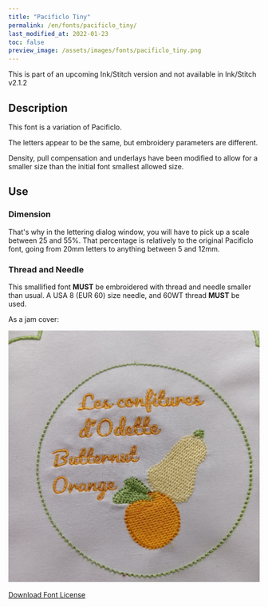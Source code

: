 ```yaml
---
title: "Pacificlo Tiny"
permalink: /en/fonts/pacificlo_tiny/
last_modified_at: 2022-01-23
toc: false
preview_image: /assets/images/fonts/pacificlo_tiny.png
---
```


This is part of an upcoming Ink/Stitch version and not available in Ink/Stitch v2.1.2

## Description

This font is a variation of Pacificlo. 

The letters appear to be the same, but embroidery parameters are different. 

Density, pull compensation and underlays have been modified to allow for a smaller size than the initial font smallest allowed size.


## Use
### Dimension

That's why in the lettering dialog window, you will have to pick up a scale between 25 and 55%. 
That percentage is  relatively to the original Pacificlo font, going from 20mm letters to anything between 5 and 12mm.

### Thread and Needle

This smallified font **MUST** be embroidered with thread and needle smaller than usual.
A USA 8 (EUR 60) size needle, and 60WT thread **MUST** be used.

As a jam cover:

![Pacificlotiny jam covers](/assets/images/fonts/pacificlotiny1.jpg)

[Download Font License](https://github.com/inkstitch/inkstitch/tree/main/fonts/pacificlo_tiny/LICENSE)
